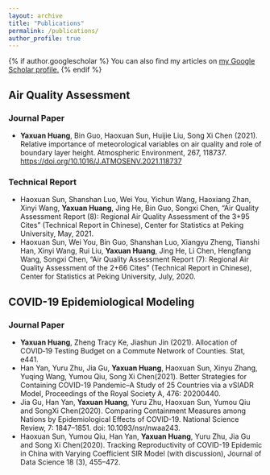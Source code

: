 ```yaml
---
layout: archive
title: "Publications"
permalink: /publications/
author_profile: true
---
```


{% if author.googlescholar %}
  You can also find my articles on <u><a href="{{author.googlescholar}}">my Google Scholar profile</a>.</u>
{% endif %}



## Air Quality Assessment

### Journal Paper
- **Yaxuan Huang**, Bin Guo, Haoxuan Sun, Huijie Liu,  Song Xi Chen (2021). Relative importance of meteorological variables on air quality and role of boundary layer height. Atmospheric Environment, 267, 118737. https://doi.org/10.1016/J.ATMOSENV.2021.118737

### Technical Report
- Haoxuan Sun, Shanshan Luo, Wei You, Yichun Wang, Haoxiang Zhan, Xinyi Wang, **Yaxuan Huang**, Jing He, Bin Guo, Songxi Chen, “Air Quality Assessment Report (8): Regional Air Quality Assessment of the 3+95 Cites” (Technical Report in Chinese), Center for Statistics at Peking University, May, 2021.
- Haoxuan Sun, Wei You, Bin Guo, Shanshan Luo, Xiangyu Zheng, Tianshi Han, Xinyi Wang, Rui Liu, **Yaxuan Huang**, Jing He, Li Chen, Hengfang Wang, Songxi Chen, “Air Quality Assessment Report (7): Regional Air Quality Assessment of the 2+66 Cites” (Technical Report in Chinese), Center for Statistics at Peking University, July, 2020.

## COVID-19 Epidemiological Modeling

### Journal Paper
- **Yaxuan Huang**, Zheng Tracy Ke,  Jiashun Jin (2021). Allocation of COVID‐19 Testing Budget on a Commute Network of Counties. Stat, e441.
- Han Yan, Yuru Zhu, Jia Gu, **Yaxuan Huang**, Haoxuan Sun, Xinyu Zhang, Yuqing Wang, Yumou Qiu, Song Xi Chen(2021). Better Strategies for Containing COVID-19 Pandemic–A Study of 25 Countries via a vSIADR Model, Proceedings of the Royal Society A, 476: 20200440.
- Jia Gu, Han Yan, **Yaxuan Huang**, Yuru Zhu, Haoxuan Sun, Yumou Qiu and SongXi Chen(2020). Comparing Containment Measures among Nations by Epidemiological Effects of COVID-19. National Science Review, 7: 1847–1851. doi: 10.1093/nsr/nwaa243.
- Haoxuan Sun, Yumou Qiu, Han Yan, **Yaxuan Huang**, Yuru Zhu, Jia Gu and Song Xi Chen(2020). Tracking Reproductivity of COVID-19 Epidemic in China with Varying Coefficient SIR Model (with discussion), Journal of Data Science 18 (3), 455–472.


